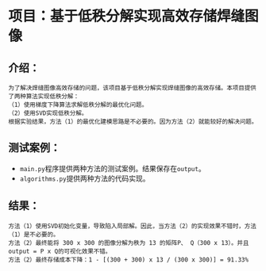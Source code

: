 # 项目：基于低秩分解实现高效存储焊缝图像
## 介绍：
    为了解决焊缝图像高效存储的问题，该项目基于低秩分解实现焊缝图像的高效存储。本项目提供了两种算法实现低秩分解：
    （1）使用梯度下降算法求解低秩分解的最优化问题。
    （2）使用SVD实现低秩分解。
    根据实验结果，方法（1）的最优化建模思路是不必要的。因为方法（2）就能较好的解决问题。
## 测试案例：
* `main.py`程序提供两种方法的测试案例。结果保存在`output`。
* `algorithms.py`提供两种方法的代码实现。
## 结果：
    方法（1）使用SVD初始化变量，导致陷入局部解。因此，当方法（2）的实现效果不错时，方法（1）是不必要的。
    方法（2）最终能将 300 x 300 的图像分解为秩为 13 的矩阵P、 Q（300 x 13）。并且 output = P x Q的可视化效果不错。
    方法（2）最终存储成本下降：1 - [(300 + 300) x 13 / (300 x 300)] = 91.33%
 
 